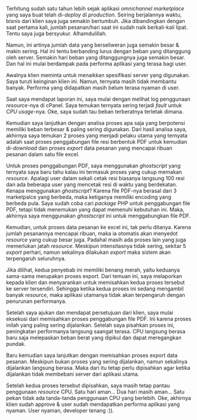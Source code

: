 Terhitung sudah satu tahun lebih sejak aplikasi _omnichannel marketplace_ yang saya buat telah di-_deploy_ di _production_. Seiring berjalannya waktu, bisnis dari klien saya juga semakin bertumbuh. Jika dibandingkan dengan saat pertama kali, jumlah pesanan/hari saat ini sudah naik berkali-kali lipat. Tentu saya juga bersyukur. Alhamdulillah.

Namun, ini artinya jumlah data yang berseliweran juga semakin besar & makin sering. Hal ini tentu berbanding lurus dengan beban yang ditanggung oleh server. Semakin hari beban yang ditanggungnya juga semakin besar. Dan hal ini mulai berdampak pada performa aplikasi yang terasa bagi user. 

Awalnya klien meminta untuk menaikkan spesifikasi server yang digunakan. Saya turuti keinginan klien ini. Namun, ternyata masih tidak membantu banyak. Performa yang didapatkan masih belum terasa nyaman di user.

Saat saya mendapat laporan ini, saya mulai dengan melihat log penggunaan _resource_-nya di cPanel. Saya temukan ternyata sering terjadi _fault_ untuk _CPU usage_-nya. Oke, saya sudah tau beban terberatnya terletak dimana. 

Kemudian saya lanjutkan dengan analisa proses apa saja yang berpotensi memiliki beban terbesar & paling sering digunakan. Dari hasil analisa saya, akhirnya saya temukan 2 proses yang menjadi pelaku utama yang ternyata adalah saat proses penggabungan file resi berbentuk PDF untuk kemudian di-_download_ dan proses _export_ data pesanan yang mencapai ribuan pesanan dalam satu file excel.

Untuk proses penggabungan PDF, saya menggunakan _ghostscript_ yang ternyata saya baru tahu kalau ini termasuk proses yang cukup memakan _resource_. Apalagi user dalam sekali cetak resi biasanya langsung 100 resi dan ada beberapa user yang mencetak resi di waktu yang berdekatan. Kenapa menggunakan _ghostscript_? Karena file PDF-nya berasal dari 3 marketpalce yang berbeda, maka ketiganya memiliki encoding yang berbeda pula. Saya sudah coba cari _package_ PHP untuk penggabungan file PDF, tetapi tidak menemukan yang dapat memenuhi kebutuhan ini. Maka, akhirnya saya menggunakan _ghostscript_ ini untuk menggabungkan file PDF.

Kemudian, untuk proses data pesanan ke excel ini, tak perlu ditanya. Karena jumlah pesanannya mencapai ribuan, maka ia otomatis akan menyedot _resource_ yang cukup besar juga. Padahal masih ada proses lain yang juga memerlukan jatah _resource_. Meskipun intensitasnya tidak sering, sekitar 5 _export_ perhari, namun sekalinya dilakukan _export_ maka sistem akan terpengaruh seluruhnya.

Jika dilihat, kedua penyebab ini memiliki benang merah, yaitu keduanya sama-sama merupakan proses export. Dari temuan ini, saya melaporkan kepada klien dan menyarankan untuk memisahkan kedua proses tersebut ke server tersendiri. Sehingga ketika kedua proses ini sedang mengambil banyak _resource_, maka aplikasi utamanya tidak akan terpengaruh dengan penurunan performanya.

Setelah saya ajukan dan mendapat persetujuan dari klien, saya mulai eksekusi dari memisahkan proses penggabungan file PDF. Ini karena proses inilah yang paling sering dijalankan. Setelah saya pisahkan proses ini, peningkatan performanya langsung saangat terasa. CPU langsung berasa baru saja melepaskan beban berat yang dipikul dan dapat meregangkan pundak.

Baru kemudian saya lanjutkan dengan memisahkan proses export data pesanan. Meskipun bukan proses yang sering dijalankan, namun sekalinya dijalankan langsung berasa. Maka dari itu tetap perlu dipisahkan agar ketika dijalankan tidak membebani server dari aplikasi utama.

Setelah kedua proses tersebut dipisahkan, saya masih tetap pantau penggunaan _resource_ CPU. Satu hari aman... Dua hari masih aman... Satu pekan tidak ada tanda-tanda penggunaan CPU yang berlebih. Oke, akhirnya klien sudah approve & user sudah mendapatkan performa aplikasi yang nyaman. User nyaman, developer tenang :)).